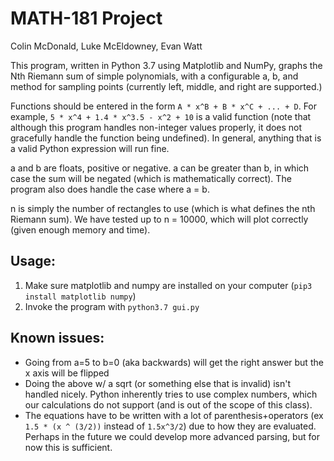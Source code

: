 # MATH-181 Project

Colin McDonald, Luke McEldowney, Evan Watt

This program, written in Python 3.7 using Matplotlib and NumPy, graphs the Nth Riemann sum of simple polynomials,
with a configurable a, b, and method for sampling points (currently left, middle, and right are supported.)

Functions should be entered in the form `A * x^B + B * x^C + ... + D`. For example, `5 * x^4 + 1.4 * x^3.5 - x^2 + 10`
is a valid function (note that although this program handles non-integer values properly, it does not gracefully
handle the function being undefined). In general, anything that is a valid Python expression will run fine.

a and b are floats, positive or negative. a can be greater than b, in which
case the sum will be negated (which is mathematically correct). The program also does handle the case where a = b.

n is simply the number of rectangles to use (which is what defines the nth Riemann sum). We have tested up to
n = 10000, which will plot correctly (given enough memory and time).

## Usage:
1. Make sure matplotlib and numpy are installed on your computer (`pip3 install matplotlib numpy`)
2. Invoke the program with `python3.7 gui.py`

## Known issues:
* Going from a=5 to b=0 (aka backwards) will get the right answer but the x axis will be flipped
* Doing the above w/ a sqrt (or something else that is invalid) isn't handled nicely. Python inherently tries to
    use complex numbers, which our calculations do not support (and is out of the scope of this class).
* The equations have to be written with a lot of parenthesis+operators (ex `1.5 * (x ^ (3/2))` instead of `1.5x^3/2`)
    due to how they are evaluated. Perhaps in the future we could develop more advanced parsing, but for now this is
    sufficient.